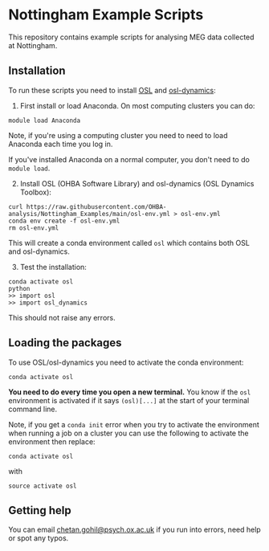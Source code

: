 # Nottingham Example Scripts

This repository contains example scripts for analysing MEG data collected at Nottingham.

## Installation

To run these scripts you need to install [OSL](https://github.com/OHBA-analysis/osl) and [osl-dynamics](https://github.com/OHBA-analysis/osl-dynamics):

1. First install or load Anaconda. On most computing clusters you can do:

```
module load Anaconda
```

Note, if you're using a computing cluster you need to need to load Anaconda each time you log in.

If you've installed Anaconda on a normal computer, you don't need to do `module load`.

2. Install OSL (OHBA Software Library) and osl-dynamics (OSL Dynamics Toolbox):

```
curl https://raw.githubusercontent.com/OHBA-analysis/Nottingham_Examples/main/osl-env.yml > osl-env.yml
conda env create -f osl-env.yml
rm osl-env.yml
```

This will create a conda environment called `osl` which contains both OSL and osl-dynamics.

3. Test the installation:

```
conda activate osl
python
>> import osl
>> import osl_dynamics
```

This should not raise any errors.

## Loading the packages

To use OSL/osl-dynamics you need to activate the conda environment:

```
conda activate osl
```

**You need to do every time you open a new terminal.** You know if the `osl` environment is activated if it says `(osl)[...]` at the start of your terminal command line.

Note, if you get a `conda init` error when you try to activate the environment when running a job on a cluster you can use the following to activate the environment then replace:
```
conda activate osl
```
with 
```
source activate osl
```

## Getting help

You can email chetan.gohil@psych.ox.ac.uk if you run into errors, need help or spot any typos.
